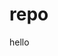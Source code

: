 # repo
<html>
  <head>
    <title>
      my first one
    </title>
  </head>
  <body>
    hello
  </body>
</html>
